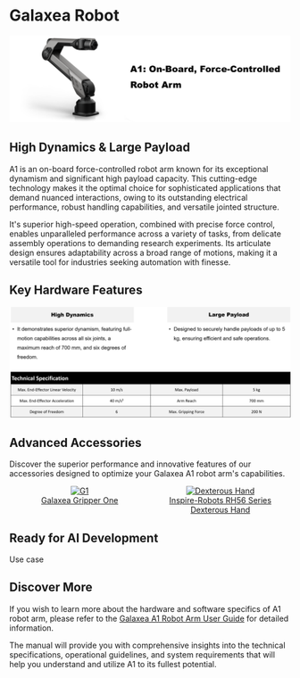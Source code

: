 # Galaxea Robot

![A1_title](../product_images_video/A1_title_1.png)


## High Dynamics & Large Payload
A1 is an on-board force-controlled robot arm known for its exceptional dynamism and significant high payload capacity. This cutting-edge technology makes it the optimal choice for sophisticated applications that demand nuanced interactions, owing to its outstanding electrical performance, robust handling capabilities, and versatile jointed structure.

It's superior high-speed operation, combined with precise force control, enables unparalleled performance across a variety of tasks, from delicate assembly operations to demanding research experiments. Its articulate design ensures adaptability across a broad range of motions, making it a versatile tool for industries seeking automation with finesse. 

## Key Hardware Features
![A1_title](../product_images_video/A1_keyfeatures_3.png)


## Advanced Accessories
Discover the superior performance and innovative features of our accessories designed to optimize your Galaxea A1 robot arm's capabilities.

<div style="display: flex; justify-content: space-around; align-items: flex-start;">

  <div style="text-align: center;">
    <a href="link_to_page1.html">
      <img src="../../product_images_video/Accesscory_G1.jpg" alt="G1" style="width: 250px; height: auto;"/>
    </a>
    <br>
    <a href="link_to_page1.html" style="display: inline-block; width: 250px;">Galaxea Gripper One</a>
  </div>


  <div style="text-align: center;">
    <a href="link_to_page3.html">
      <img src="../../product_images_video/A1_dexterous_hand.png" alt="Dexterous Hand" style="width: 250px; height: auto;"/>
    </a>
    <br>
    <a href="link_to_page3.html" style="display: inline-block; width: 250px;">Inspire-Robots RH56 Series Dexterous Hand</a>
  </div>

</div>

## Ready for AI Development
Use case


## Discover More
If you wish to learn more about the hardware and software specifics of A1 robot arm, please refer to the [Galaxea A1 Robot Arm User Guide](../../Guide/A1/Getting_Started.md) for detailed information.

The manual will provide you with comprehensive insights into the technical specifications, operational guidelines, and system requirements that will help you understand and utilize A1 to its fullest potential.
